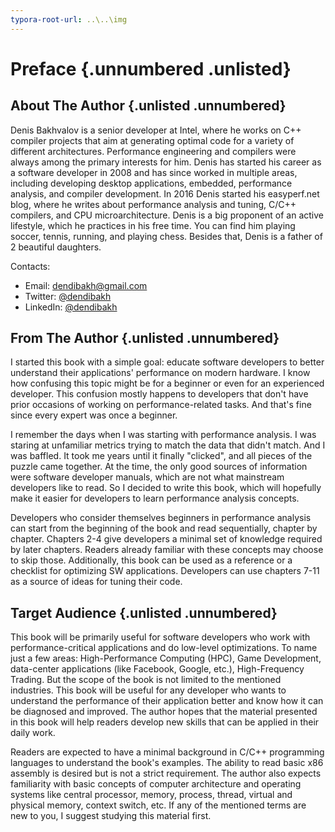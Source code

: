 ```yaml
---
typora-root-url: ..\..\img
---
```


# Preface {.unnumbered .unlisted}

## About The Author {.unlisted .unnumbered}

Denis Bakhvalov is a senior developer at Intel, where he works on C++ compiler projects that aim at generating optimal code for a variety of different architectures. Performance engineering and compilers were always among the primary interests for him. Denis has started his career as a software developer in 2008 and has since worked in multiple areas, including developing desktop applications, embedded, performance analysis, and compiler development. In 2016 Denis started his easyperf.net blog, where he writes about performance analysis and tuning, C/C++ compilers, and CPU microarchitecture. Denis is a big proponent of an active lifestyle, which he practices in his free time. You can find him playing soccer, tennis, running, and playing chess. Besides that, Denis is a father of 2 beautiful daughters.

Contacts:

* Email: dendibakh@gmail.com
* Twitter: [\@dendibakh](https://twitter.com/dendibakh)
* LinkedIn: [\@dendibakh](https://www.linkedin.com/in/dendibakh/)

## From The Author {.unlisted .unnumbered}

I started this book with a simple goal: educate software developers to better understand their applications' performance on modern hardware. I know how confusing this topic might be for a beginner or even for an experienced developer. This confusion mostly happens to developers that don't have prior occasions of working on performance-related tasks. And that's fine since every expert was once a beginner. 

I remember the days when I was starting with performance analysis. I was staring at unfamiliar metrics trying to match the data that didn't match. And I was baffled. It took me years until it finally "clicked", and all pieces of the puzzle came together. At the time, the only good sources of information were software developer manuals, which are not what mainstream developers like to read. So I decided to write this book, which will hopefully make it easier for developers to learn performance analysis concepts.

Developers who consider themselves beginners in performance analysis can start from the beginning of the book and read sequentially, chapter by chapter. Chapters 2-4 give developers a minimal set of knowledge required by later chapters. Readers already familiar with these concepts may choose to skip those. Additionally, this book can be used as a reference or a checklist for optimizing SW applications. Developers can use chapters 7-11 as a source of ideas for tuning their code.

## Target Audience {.unlisted .unnumbered}

This book will be primarily useful for software developers who work with performance-critical applications and do low-level optimizations. To name just a few areas: High-Performance Computing (HPC), Game Development, data-center applications (like Facebook, Google, etc.), High-Frequency Trading. But the scope of the book is not limited to the mentioned industries. This book will be useful for any developer who wants to understand the performance of their application better and know how it can be diagnosed and improved. The author hopes that the material presented in this book will help readers develop new skills that can be applied in their daily work.

Readers are expected to have a minimal background in C/C++ programming languages to understand the book's examples. The ability to read basic x86 assembly is desired but is not a strict requirement. The author also expects familiarity with basic concepts of computer architecture and operating systems like central processor, memory, process, thread, virtual and physical memory, context switch, etc. If any of the mentioned terms are new to you, I suggest studying this material first.
